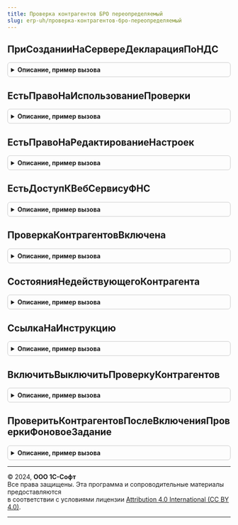 ```yaml
---
title: Проверка контрагентов БРО переопределяемый
slug: erp-uh/проверка-контрагентов-бро-переопределяемый
---
```



## ПриСозданииНаСервереДекларацияПоНДС
<details style="margin: 1em 0; padding: 0.5em; border: 1px solid #ccc; border-radius: 6px;">

<summary style="font-weight: bold; cursor: pointer;">Описание, пример вызова</summary>

```bsl

// Процедура - Действия при создании на сервере декларация по НДС:
//		- Инициализируются реквизиты проверки контрагентов.
//		- Управляется видимостью и свойствами элементов формы, относящихся к проверке.
//
// Параметры:
//  Форма	 - ФормаКлиентскогоПриложения - Форма декларации по НДС с 2015 г.
//  СтандартнаяОбработка - Булево - Если истина, то выполняется стандартная процедура.
//		Значение по умолчанию - Истина.
Процедура ПриСозданииНаСервереДекларацияПоНДС(Форма, СтандартнаяОбработка) Экспорт
```

Пример вызова
```bsl
ПроверкаКонтрагентовБРОПереопределяемый.ПриСозданииНаСервереДекларацияПоНДС(Форма, СтандартнаяОбработка) 
```
</details>

## ЕстьПравоНаИспользованиеПроверки
<details style="margin: 1em 0; padding: 0.5em; border: 1px solid #ccc; border-radius: 6px;">

<summary style="font-weight: bold; cursor: pointer;">Описание, пример вызова</summary>

```bsl

// Определяет наличие права на использование проверки контрагентов.
//
// Параметры:
//  Результат - Булево - наличие права на использование проверки контрагентов.
//  СтандартнаяОбработка - Булево - Если истина, то выполняется стандартная процедура.
Процедура ЕстьПравоНаИспользованиеПроверки(Результат, СтандартнаяОбработка) Экспорт
```

Пример вызова
```bsl
ПроверкаКонтрагентовБРОПереопределяемый.ЕстьПравоНаИспользованиеПроверки(Результат, СтандартнаяОбработка) 
```
</details>

## ЕстьПравоНаРедактированиеНастроек
<details style="margin: 1em 0; padding: 0.5em; border: 1px solid #ccc; border-radius: 6px;">

<summary style="font-weight: bold; cursor: pointer;">Описание, пример вызова</summary>

```bsl

// Определяет наличие права на включение проверки контрагентов.
//
// Параметры:
//  Результат - Булево - наличие права на включение проверки контрагентов.
//  СтандартнаяОбработка - Булево - Если истина, то выполняется стандартная процедура.
Процедура ЕстьПравоНаРедактированиеНастроек(Результат, СтандартнаяОбработка) Экспорт
```

Пример вызова
```bsl
ПроверкаКонтрагентовБРОПереопределяемый.ЕстьПравоНаРедактированиеНастроек(Результат, СтандартнаяОбработка) 
```
</details>

## ЕстьДоступКВебСервисуФНС
<details style="margin: 1em 0; padding: 0.5em; border: 1px solid #ccc; border-radius: 6px;">

<summary style="font-weight: bold; cursor: pointer;">Описание, пример вызова</summary>

```bsl

// Проверяет наличие доступа к веб-сервису ФНС.
//
// Параметры:
//  Результат - Булево - наличие доступа к веб-сервису ФНС.
//  СтандартнаяОбработка - Булево - Если истина, то выполняется стандартная процедура.
Процедура ЕстьДоступКВебСервисуФНС(Результат, СтандартнаяОбработка) Экспорт
```

Пример вызова
```bsl
ПроверкаКонтрагентовБРОПереопределяемый.ЕстьДоступКВебСервисуФНС(Результат, СтандартнаяОбработка) 
```
</details>

## ПроверкаКонтрагентовВключена
<details style="margin: 1em 0; padding: 0.5em; border: 1px solid #ccc; border-radius: 6px;">

<summary style="font-weight: bold; cursor: pointer;">Описание, пример вызова</summary>

```bsl

// Показывает, включена ли проверка контрагентов.
//
// Параметры:
//  Результат - Булево - Значение константы ИспользоватьПроверкуКонтрагентов - включена ли проверка контрагентов в базе.
//  СтандартнаяОбработка - Булево - Если истина, то выполняется стандартная процедура.
Процедура ПроверкаКонтрагентовВключена(Результат, СтандартнаяОбработка) Экспорт
```

Пример вызова
```bsl
ПроверкаКонтрагентовБРОПереопределяемый.ПроверкаКонтрагентовВключена(Результат, СтандартнаяОбработка) 
```
</details>

## СостоянияНедействующегоКонтрагента
<details style="margin: 1em 0; padding: 0.5em; border: 1px solid #ccc; border-radius: 6px;">

<summary style="font-weight: bold; cursor: pointer;">Описание, пример вызова</summary>

```bsl

// Перечень состояний недействующего контрагента.
//
// Параметры:
//  ДополнятьСостояниемСОшибкой	 - Булево - Если Истина, то контрагент с ошибкой считается действующим.
//  ДополнятьПустымСостоянием	 - Булево - Если Истина, то контрагент с пустым состоянием считается действующим.
//  Результат - Массив - Состояния контрагента, при которых он является действующим.
//  СтандартнаяОбработка - Булево - Если истина, то выполняется стандартная процедура.
Процедура СостоянияНедействующегоКонтрагента(ДополнятьСостояниемСОшибкой = Ложь, ДополнятьПустымСостоянием = Ложь, Результат, СтандартнаяОбработка) Экспорт
```

Пример вызова
```bsl
ПроверкаКонтрагентовБРОПереопределяемый.СостоянияНедействующегоКонтрагента(ДополнятьСостояниемСОшибкой, ДополнятьПустымСостоянием, Результат, СтандартнаяОбработка) 
```
</details>

## СсылкаНаИнструкцию
<details style="margin: 1em 0; padding: 0.5em; border: 1px solid #ccc; border-radius: 6px;">

<summary style="font-weight: bold; cursor: pointer;">Описание, пример вызова</summary>

```bsl

// Ссылка на инструкцию по проверке контрагентов.
//
// Параметры:
//  Результат - ФорматированнаяСтрока - Ссылка на инструкцию.
//  СтандартнаяОбработка - Булево - Если истина, то выполняется стандартная процедура.
Процедура СсылкаНаИнструкцию(Результат, СтандартнаяОбработка) Экспорт
```

Пример вызова
```bsl
ПроверкаКонтрагентовБРОПереопределяемый.СсылкаНаИнструкцию(Результат, СтандартнаяОбработка) 
```
</details>

## ВключитьВыключитьПроверкуКонтрагентов
<details style="margin: 1em 0; padding: 0.5em; border: 1px solid #ccc; border-radius: 6px;">

<summary style="font-weight: bold; cursor: pointer;">Описание, пример вызова</summary>

```bsl

// Процедура - Включение или отключение использования сервиса путем установки значения константе
//             ИспользоватьПроверкуКонтрагентов.
//
// Параметры:
//  ИспользоватьСервис	 - Булево - Истина, чтобы включить использование сервиса. Ложь - чтобы отключить.
//  СтандартнаяОбработка - Булево - Если истина, то выполняется стандартная процедура.
Процедура ВключитьВыключитьПроверкуКонтрагентов(ВключитьПроверку, СтандартнаяОбработка) Экспорт
```

Пример вызова
```bsl
ПроверкаКонтрагентовБРОПереопределяемый.ВключитьВыключитьПроверкуКонтрагентов(ВключитьПроверку, СтандартнаяОбработка) 
```
</details>

## ПроверитьКонтрагентовПослеВключенияПроверкиФоновоеЗадание
<details style="margin: 1em 0; padding: 0.5em; border: 1px solid #ccc; border-radius: 6px;">

<summary style="font-weight: bold; cursor: pointer;">Описание, пример вызова</summary>

```bsl

// Процедура - Запуск фонового задания по проверке контрагентов после
//			   включения проверки в предложении на подключение или из настроек.
Процедура ПроверитьКонтрагентовПослеВключенияПроверкиФоновоеЗадание(СтандартнаяОбработка) Экспорт
```

Пример вызова
```bsl
ПроверкаКонтрагентовБРОПереопределяемый.ПроверитьКонтрагентовПослеВключенияПроверкиФоновоеЗадание(СтандартнаяОбработка) 
```
</details>

---

© 2024, **ООО 1С-Софт**  
Все права защищены. Эта программа и сопроводительные материалы предоставляются  
в соответствии с условиями лицензии [Attribution 4.0 International (CC BY 4.0)](https://creativecommons.org/licenses/by/4.0/legalcode).

---
